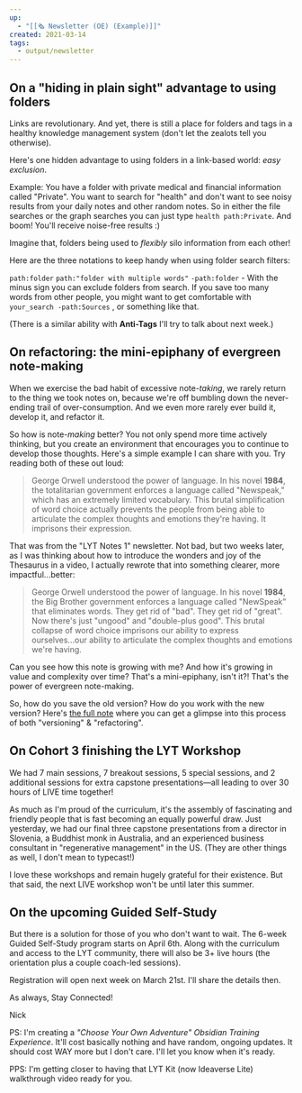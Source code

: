 ```yaml
---
up:
  - "[[🗞️ Newsletter (OE) (Example)]]"
created: 2021-03-14
tags:
  - output/newsletter
---
```


## On a "hiding in plain sight" advantage to using folders

Links are revolutionary. And yet, there is still a place for folders and tags in a healthy knowledge management system (don't let the zealots tell you otherwise).

Here's one hidden advantage to using folders in a link-based world: _easy exclusion_.

Example: You have a folder with private medical and financial information called "Private". You want to search for "health" and don't want to see noisy results from your daily notes and other random notes. So in either the file searches or the graph searches you can just type `health path:Private`. And boom! You'll receive noise-free results :)

Imagine that, folders being used to _flexibly_ silo information from each other!

Here are the three notations to keep handy when using folder search filters:

`path:folder`
`path:"folder with multiple words"`
`-path:folder` - With the minus sign you can exclude folders from search. If you save too many words from other people, you might want to get comfortable with `your_search -path:Sources` , or something like that.

(There is a similar ability with **Anti-Tags** I'll try to talk about next week.)

## On refactoring: the mini-epiphany of evergreen note-making

When we exercise the bad habit of excessive note-_taking_, we rarely return to the thing we took notes on, because we're off bumbling down the never-ending trail of over-consumption. And we even more rarely ever build it, develop it, and refactor it.

So how is note-_making_ better? You not only spend more time actively thinking, but you create an environment that encourages you to continue to develop those thoughts. Here's a simple example I can share with you. Try reading both of these out loud:

> George Orwell understood the power of language. In his novel **1984**, the totalitarian government enforces a language called "Newspeak," which has an extremely limited vocabulary. This brutal simplification of word choice actually prevents the people from being able to articulate the complex thoughts and emotions they're having. It imprisons their expression.

That was from the "LYT Notes 1" newsletter. Not bad, but two weeks later, as I was thinking about how to introduce the wonders and joy of the Thesaurus in a video, I actually rewrote that into something clearer, more impactful...better:

> George Orwell understood the power of language. In his novel **1984**, the Big Brother government enforces a language called "NewSpeak" that eliminates words. They get rid of "bad". They get rid of "great". Now there's just "ungood" and "double-plus good". This brutal collapse of word choice imprisons our ability to express ourselves...our ability to articulate the complex thoughts and emotions we're having.

Can you see how this note is growing with me? And how it's growing in value and complexity over time? That's a mini-epiphany, isn't it?! That's the power of evergreen note-making.

So, how do you save the old version? How do you work with the new version? Here's [the full note](https://publish.obsidian.md/lyt-kit/Sources/1949+%F0%9F%93%9A+1984) where you can get a glimpse into this process of both "versioning" & "refactoring".

## On Cohort 3 finishing the LYT Workshop

We had 7 main sessions, 7 breakout sessions, 5 special sessions, and 2 additional sessions for extra capstone presentations—all leading to over 30 hours of LIVE time together!

As much as I'm proud of the curriculum, it's the assembly of fascinating and friendly people that is fast becoming an equally powerful draw. Just yesterday, we had our final three capstone presentations from a director in Slovenia, a Buddhist monk in Australia, and an experienced business consultant in "regenerative management" in the US. (They are other things as well, I don't mean to typecast!)

I love these workshops and remain hugely grateful for their existence. But that said, the next LIVE workshop won't be until later this summer.

## On the upcoming Guided Self-Study

But there is a solution for those of you who don't want to wait. The 6-week Guided Self-Study program starts on April 6th. Along with the curriculum and access to the LYT community, there will also be 3+ live hours (the orientation plus a couple coach-led sessions).

Registration will open next week on March 21st. I'll share the details then.

As always, Stay Connected!

Nick

PS: I'm creating a _"Choose Your Own Adventure" Obsidian Training Experience_. It'll cost basically nothing and have random, ongoing updates. It should cost WAY more but I don't care. I'll let you know when it's ready.

PPS: I'm getting closer to having that LYT Kit (now Ideaverse Lite) walkthrough video ready for you.
